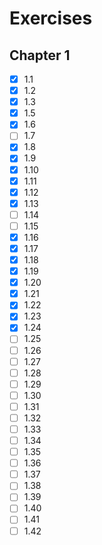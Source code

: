 # Exercises
## Chapter 1
- [x] 1.1
- [x] 1.2
- [x] 1.3
- [x] 1.5
- [x] 1.6
- [ ] 1.7
- [x] 1.8
- [x] 1.9
- [x] 1.10
- [x] 1.11
- [x] 1.12
- [x] 1.13
- [ ] 1.14
- [ ] 1.15
- [x] 1.16
- [x] 1.17
- [x] 1.18
- [x] 1.19
- [x] 1.20
- [x] 1.21
- [x] 1.22
- [x] 1.23
- [x] 1.24
- [ ] 1.25
- [ ] 1.26
- [ ] 1.27
- [ ] 1.28
- [ ] 1.29
- [ ] 1.30
- [ ] 1.31
- [ ] 1.32
- [ ] 1.33
- [ ] 1.34
- [ ] 1.35
- [ ] 1.36
- [ ] 1.37
- [ ] 1.38
- [ ] 1.39
- [ ] 1.40
- [ ] 1.41
- [ ] 1.42
